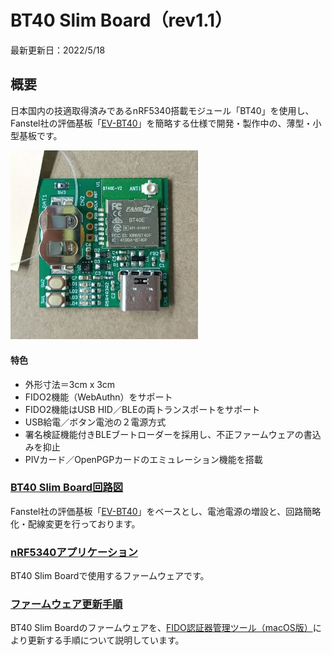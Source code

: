 # BT40 Slim Board（rev1.1）

最新更新日：2022/5/18

## 概要

日本国内の技適取得済みであるnRF5340搭載モジュール「BT40」を使用し、Fanstel社の評価基板「[EV-BT40](https://www.mouser.jp/ProductDetail/Fanstel/EV-BT40?qs=zW32dvEIR3sMMGv%2FNMlB9A%3D%3D)」を簡略する仕様で開発・製作中の、薄型・小型基板です。

<img src="assets01/0001.jpg" width="300">

#### 特色
- 外形寸法＝3cm x 3cm
- FIDO2機能（WebAuthn）をサポート
- FIDO2機能はUSB HID／BLEの両トランスポートをサポート
- USB給電／ボタン電池の２電源方式
- 署名検証機能付きBLEブートローダーを採用し、不正ファームウェアの書込みを抑止
- PIVカード／OpenPGPカードのエミュレーション機能を搭載

### [BT40 Slim Board回路図](../../FIDO2Device/BT40SlimBoard/pcb_rev1_1/SECUREBRD_002.pdf)

Fanstel社の評価基板「[EV-BT40](https://www.mouser.jp/ProductDetail/Fanstel/EV-BT40?qs=zW32dvEIR3sMMGv%2FNMlB9A%3D%3D)」をベースとし、電池電源の増設と、回路簡略化・配線変更を行っております。

### [nRF5340アプリケーション](../../nRF5340_app/README.md)

BT40 Slim Boardで使用するファームウェアです。

### [ファームウェア更新手順](../../MaintenanceTool/macOSApp/UPDATEFW_BLE.md)

BT40 Slim Boardのファームウェアを、[FIDO認証器管理ツール（macOS版）](../../MaintenanceTool/macOSApp)により更新する手順について説明しています。
